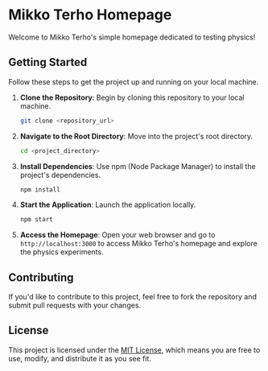 # Mikko Terho Homepage

Welcome to Mikko Terho's simple homepage dedicated to testing physics!

## Getting Started

Follow these steps to get the project up and running on your local machine.

1. **Clone the Repository**: Begin by cloning this repository to your local machine.

   ```bash
   git clone <repository_url>
   ```

2. **Navigate to the Root Directory**: Move into the project's root directory.

   ```bash
   cd <project_directory>
   ```

3. **Install Dependencies**: Use npm (Node Package Manager) to install the project's dependencies.

   ```bash
   npm install
   ```

4. **Start the Application**: Launch the application locally.

   ```bash
   npm start
   ```

5. **Access the Homepage**: Open your web browser and go to `http://localhost:3000` to access Mikko Terho's homepage and explore the physics experiments.

## Contributing

If you'd like to contribute to this project, feel free to fork the repository and submit pull requests with your changes.

## License

This project is licensed under the [MIT License](LICENSE), which means you are free to use, modify, and distribute it as you see fit.
